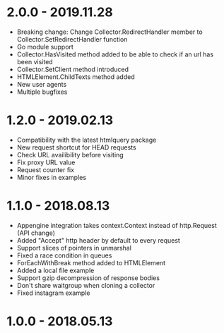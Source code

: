 # 2.0.0 - 2019.11.28

 - Breaking change: Change Collector.RedirectHandler member to Collector.SetRedirectHandler function
 - Go module support
 - Collector.HasVisited method added to be able to check if an url has been visited
 - Collector.SetClient method introduced
 - HTMLElement.ChildTexts method added
 - New user agents
 - Multiple bugfixes

# 1.2.0 - 2019.02.13

 - Compatibility with the latest htmlquery package
 - New request shortcut for HEAD requests
 - Check URL availibility before visiting
 - Fix proxy URL value
 - Request counter fix
 - Minor fixes in examples

# 1.1.0 - 2018.08.13

 - Appengine integration takes context.Context instead of http.Request (API change)
 - Added "Accept" http header by default to every request
 - Support slices of pointers in unmarshal
 - Fixed a race condition in queues
 - ForEachWithBreak method added to HTMLElement
 - Added a local file example
 - Support gzip decompression of response bodies
 - Don't share waitgroup when cloning a collector
 - Fixed instagram example


# 1.0.0 - 2018.05.13
